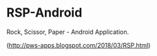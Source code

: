 # RSP-Android
Rock, Scissor, Paper - Android Application.


(http://pws-apps.blogspot.com/2018/03/RSP.html)
